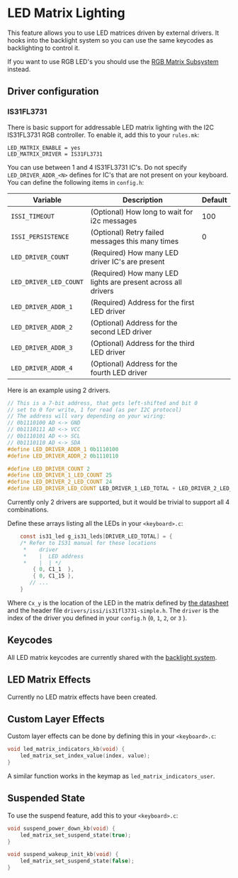 # LED Matrix Lighting

This feature allows you to use LED matrices driven by external drivers. It hooks into the backlight system so you can use the same keycodes as backlighting to control it.

If you want to use RGB LED's you should use the [RGB Matrix Subsystem](feature_rgb_matrix.md) instead.

## Driver configuration

### IS31FL3731

There is basic support for addressable LED matrix lighting with the I2C IS31FL3731 RGB controller. To enable it, add this to your `rules.mk`:

```make
LED_MATRIX_ENABLE = yes
LED_MATRIX_DRIVER = IS31FL3731
```

You can use between 1 and 4 IS31FL3731 IC's. Do not specify `LED_DRIVER_ADDR_<N>` defines for IC's that are not present on your keyboard. You can define the following items in `config.h`:

| Variable | Description | Default |
|----------|-------------|---------|
| `ISSI_TIMEOUT` | (Optional) How long to wait for i2c messages | 100 |
| `ISSI_PERSISTENCE` | (Optional) Retry failed messages this many times | 0 |
| `LED_DRIVER_COUNT` | (Required) How many LED driver IC's are present | |
| `LED_DRIVER_LED_COUNT` | (Required) How many LED lights are present across all drivers | |
| `LED_DRIVER_ADDR_1` | (Required) Address for the first LED driver | |
| `LED_DRIVER_ADDR_2` | (Optional) Address for the second LED driver | |
| `LED_DRIVER_ADDR_3` | (Optional) Address for the third LED driver | |
| `LED_DRIVER_ADDR_4` | (Optional) Address for the fourth LED driver | |

Here is an example using 2 drivers.

```c
// This is a 7-bit address, that gets left-shifted and bit 0
// set to 0 for write, 1 for read (as per I2C protocol)
// The address will vary depending on your wiring:
// 0b1110100 AD <-> GND
// 0b1110111 AD <-> VCC
// 0b1110101 AD <-> SCL
// 0b1110110 AD <-> SDA
#define LED_DRIVER_ADDR_1 0b1110100
#define LED_DRIVER_ADDR_2 0b1110110

#define LED_DRIVER_COUNT 2
#define LED_DRIVER_1_LED_COUNT 25
#define LED_DRIVER_2_LED_COUNT 24
#define LED_DRIVER_LED_COUNT LED_DRIVER_1_LED_TOTAL + LED_DRIVER_2_LED_TOTAL
```

Currently only 2 drivers are supported, but it would be trivial to support all 4 combinations.

Define these arrays listing all the LEDs in your `<keyboard>.c`:

```c
    const is31_led g_is31_leds[DRIVER_LED_TOTAL] = {
    /* Refer to IS31 manual for these locations
     *    driver
     *    |  LED address
     *    |  | */
        { 0, C1_1  },
        { 0, C1_15 },
       // ...
    }
```

Where `Cx_y` is the location of the LED in the matrix defined by [the datasheet](https://www.issi.com/WW/pdf/31FL3731.pdf) and the header file `drivers/issi/is31fl3731-simple.h`. The `driver` is the index of the driver you defined in your `config.h` (`0`, `1`, `2`, or `3` ).

## Keycodes

All LED matrix keycodes are currently shared with the [backlight system](feature_backlight.md).

## LED Matrix Effects

Currently no LED matrix effects have been created.

## Custom Layer Effects

Custom layer effects can be done by defining this in your `<keyboard>.c`:

```c
void led_matrix_indicators_kb(void) {
    led_matrix_set_index_value(index, value);
}
```

A similar function works in the keymap as `led_matrix_indicators_user`.

## Suspended State

To use the suspend feature, add this to your `<keyboard>.c`:

```c
void suspend_power_down_kb(void) {
    led_matrix_set_suspend_state(true);
}

void suspend_wakeup_init_kb(void) {
    led_matrix_set_suspend_state(false);
}
```
